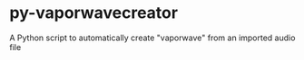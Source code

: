 # py-vaporwavecreator
A Python script to automatically create "vaporwave" from an imported audio file
